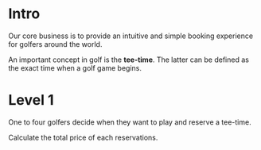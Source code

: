 # Intro

Our core business is to provide an intuitive and simple booking experience for golfers around the world.

An important concept in golf is the **tee-time**. The latter can be defined as the exact time when a golf game begins.

# Level 1

One to four golfers decide when they want to play and reserve a tee-time.

Calculate the total price of each reservations.
